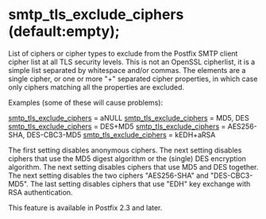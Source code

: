 # smtp_tls_exclude_ciphers (default:empty); 

 List of ciphers or cipher types to exclude from the Postfix
SMTP client cipher
list at all TLS security levels. This is not an OpenSSL cipherlist, it is
a simple list separated by whitespace and/or commas. The elements are a
single cipher, or one or more "+" separated cipher properties, in which
case only ciphers matching all the properties are excluded. 

 Examples (some of these will cause problems): 



<a href="postconf.5.html#smtp_tls_exclude_ciphers">smtp_tls_exclude_ciphers</a> = aNULL
<a href="postconf.5.html#smtp_tls_exclude_ciphers">smtp_tls_exclude_ciphers</a> = MD5, DES
<a href="postconf.5.html#smtp_tls_exclude_ciphers">smtp_tls_exclude_ciphers</a> = DES+MD5
<a href="postconf.5.html#smtp_tls_exclude_ciphers">smtp_tls_exclude_ciphers</a> = AES256-SHA, DES-CBC3-MD5
<a href="postconf.5.html#smtp_tls_exclude_ciphers">smtp_tls_exclude_ciphers</a> = kEDH+aRSA



 The first setting disables anonymous ciphers. The next setting
disables ciphers that use the MD5 digest algorithm or the (single) DES
encryption algorithm. The next setting disables ciphers that use MD5 and
DES together.  The next setting disables the two ciphers "AES256-SHA"
and "DES-CBC3-MD5". The last setting disables ciphers that use "EDH"
key exchange with RSA authentication. 

 This feature is available in Postfix 2.3 and later. 


